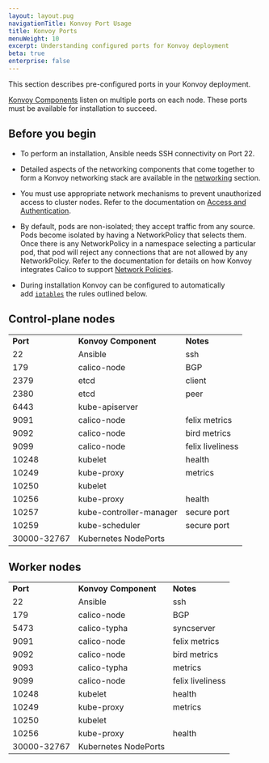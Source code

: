 ```yaml
---
layout: layout.pug
navigationTitle: Konvoy Port Usage
title: Konvoy Ports
menuWeight: 10
excerpt: Understanding configured ports for Konvoy deployment
beta: true
enterprise: false
---
```


This section describes pre-configured ports in your Konvoy deployment.

[Konvoy Components](../) listen on multiple ports on each node. These ports must be available for installation to succeed.

## Before you begin

-   To perform an installation, Ansible needs SSH connectivity on Port 22.

-   Detailed aspects of the networking components that come together to form a Konvoy networking stack are available in the [networking](../../networking) section.

-   You must use appropriate network mechanisms to prevent unauthorized access to cluster nodes. Refer to the documentation on [Access and Authentication](../../access-authentication).

-   By default, pods are non-isolated; they accept traffic from any source. Pods become isolated by having a NetworkPolicy that selects them. Once there is any NetworkPolicy in a namespace selecting a particular pod, that pod will reject any connections that are not allowed by any NetworkPolicy. Refer to the documentation for details on how Konvoy integrates Calico to support [Network Policies](../../networking/calico/network-policy).

-   During installation Konvoy can be configured to automatically add <code>[iptables](../../networking#iptables)</code> the rules outlined below.

## Control-plane nodes

<table>
  <tr>
   <td><strong>Port</strong>
   </td>
   <td><strong>Konvoy Component</strong>
   </td>
   <td><strong>Notes</strong>
   </td>
  </tr>
  <tr>
   <td>22
   </td>
   <td>Ansible
   </td>
   <td>ssh
   </td>
  </tr>
  <tr>
   <td>179
   </td>
   <td>calico-node
   </td>
   <td>BGP
   </td>
  </tr>
  <tr>
   <td>2379
   </td>
   <td>etcd
   </td>
   <td>client
   </td>
  </tr>
  <tr>
   <td>2380
   </td>
   <td>etcd
   </td>
   <td>peer
   </td>
  </tr>
  <tr>
   <td>6443
   </td>
   <td>kube-apiserver
   </td>
   <td>
   </td>
  </tr>
  <tr>
   <td>9091
   </td>
   <td>calico-node
   </td>
   <td>felix metrics
   </td>
  </tr>
  <tr>
   <td>9092
   </td>
   <td>calico-node
   </td>
   <td>bird metrics
   </td>
  </tr>
  <tr>
   <td>9099
   </td>
   <td>calico-node
   </td>
   <td>felix liveliness
   </td>
  </tr>
  <tr>
   <td>10248
   </td>
   <td>kubelet
   </td>
   <td>health
   </td>
  </tr>
  <tr>
   <td>10249
   </td>
   <td>kube-proxy
   </td>
   <td>metrics
   </td>
  </tr>
  <tr>
   <td>10250
   </td>
   <td>kubelet
   </td>
   <td>
   </td>
  </tr>
  <tr>
   <td>10256
   </td>
   <td>kube-proxy
   </td>
   <td>health
   </td>
  </tr>
  <tr>
   <td>10257
   </td>
   <td>kube-controller-manager
   </td>
   <td>secure port
   </td>
  </tr>
  <tr>
   <td>10259
   </td>
   <td>kube-scheduler
   </td>
   <td>secure port
   </td>
  </tr>
  <tr>
   <td>30000-32767
   </td>
   <td>Kubernetes NodePorts
   </td>
   <td>
   </td>
  </tr>
</table>

## Worker nodes

<table>
  <tr>
   <td><strong>Port</strong>
   </td>
   <td><strong>Konvoy Component</strong>
   </td>
   <td><strong>Notes</strong>
   </td>
  </tr>
  <tr>
   <td>22
   </td>
   <td>Ansible
   </td>
   <td>ssh
   </td>
  </tr>
  <tr>
   <td>179
   </td>
   <td>calico-node
   </td>
   <td>BGP
   </td>
  </tr>
  <tr>
   <td>5473
   </td>
   <td>calico-typha
   </td>
   <td>syncserver
   </td>
  </tr>
  <tr>
   <td>9091
   </td>
   <td>calico-node
   </td>
   <td>felix metrics
   </td>
  </tr>
  <tr>
   <td>9092
   </td>
   <td>calico-node
   </td>
   <td>bird metrics
   </td>
  </tr>
  <tr>
   <td>9093
   </td>
   <td>calico-typha
   </td>
   <td>metrics
   </td>
  </tr>
  <tr>
   <td>9099
   </td>
   <td>calico-node
   </td>
   <td>felix liveliness
   </td>
  </tr>
  <tr>
   <td>10248
   </td>
   <td>kubelet
   </td>
   <td>health
   </td>
  </tr>
  <tr>
   <td>10249
   </td>
   <td>kube-proxy
   </td>
   <td>metrics
   </td>
  </tr>
  <tr>
   <td>10250
   </td>
   <td>kubelet
   </td>
   <td>
   </td>
  </tr>
  <tr>
   <td>10256
   </td>
   <td>kube-proxy
   </td>
   <td>health
   </td>
  </tr>
  <tr>
   <td>30000-32767
   </td>
   <td>Kubernetes NodePorts
   </td>
   <td>
   </td>
  </tr>
</table>
